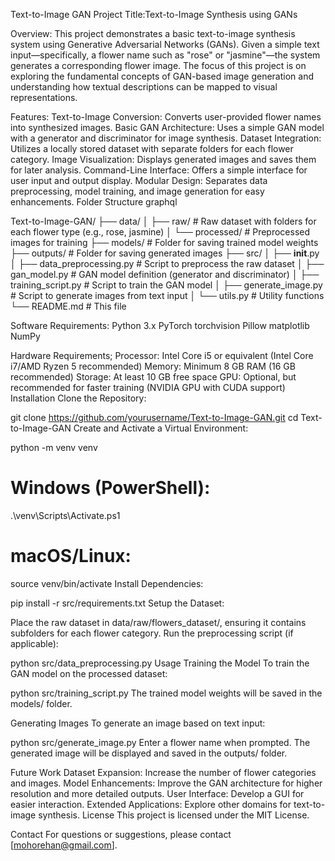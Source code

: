 Text-to-Image GAN Project
Title:Text-to-Image Synthesis using GANs

Overview:
This project demonstrates a basic text-to-image synthesis system using Generative Adversarial Networks (GANs). Given a simple text input—specifically, a flower name such as "rose" or "jasmine"—the system generates a corresponding flower image. The focus of this project is on exploring the fundamental concepts of GAN-based image generation and understanding how textual descriptions can be mapped to visual representations.

Features:
Text-to-Image Conversion: Converts user-provided flower names into synthesized images.
Basic GAN Architecture: Uses a simple GAN model with a generator and discriminator for image synthesis.
Dataset Integration: Utilizes a locally stored dataset with separate folders for each flower category.
Image Visualization: Displays generated images and saves them for later analysis.
Command-Line Interface: Offers a simple interface for user input and output display.
Modular Design: Separates data preprocessing, model training, and image generation for easy enhancements.
Folder Structure
graphql

Text-to-Image-GAN/
├── data/
│   ├── raw/               # Raw dataset with folders for each flower type (e.g., rose, jasmine)
│   └── processed/         # Preprocessed images for training
├── models/                # Folder for saving trained model weights
├── outputs/               # Folder for saving generated images
├── src/
│   ├── __init__.py
│   ├── data_preprocessing.py   # Script to preprocess the raw dataset
│   ├── gan_model.py            # GAN model definition (generator and discriminator)
│   ├── training_script.py      # Script to train the GAN model
│   ├── generate_image.py       # Script to generate images from text input
│   └── utils.py                # Utility functions
└── README.md             # This file

Software Requirements:
Python 3.x
PyTorch
torchvision
Pillow
matplotlib
NumPy

Hardware Requirements;
Processor: Intel Core i5 or equivalent (Intel Core i7/AMD Ryzen 5 recommended)
Memory: Minimum 8 GB RAM (16 GB recommended)
Storage: At least 10 GB free space
GPU: Optional, but recommended for faster training (NVIDIA GPU with CUDA support)
Installation
Clone the Repository:


git clone https://github.com/yourusername/Text-to-Image-GAN.git
cd Text-to-Image-GAN
Create and Activate a Virtual Environment:


python -m venv venv

# Windows (PowerShell):
.\venv\Scripts\Activate.ps1

# macOS/Linux:
source venv/bin/activate
Install Dependencies:


pip install -r src/requirements.txt
Setup the Dataset:

Place the raw dataset in data/raw/flowers_dataset/, ensuring it contains subfolders for each flower category.
Run the preprocessing script (if applicable):

python src/data_preprocessing.py
Usage
Training the Model
To train the GAN model on the processed dataset:


python src/training_script.py
The trained model weights will be saved in the models/ folder.

Generating Images
To generate an image based on text input:


python src/generate_image.py
Enter a flower name when prompted. The generated image will be displayed and saved in the outputs/ folder.

Future Work
Dataset Expansion: Increase the number of flower categories and images.
Model Enhancements: Improve the GAN architecture for higher resolution and more detailed outputs.
User Interface: Develop a GUI for easier interaction.
Extended Applications: Explore other domains for text-to-image synthesis.
License
This project is licensed under the MIT License.

Contact
For questions or suggestions, please contact [mohorehan@gmail.com].